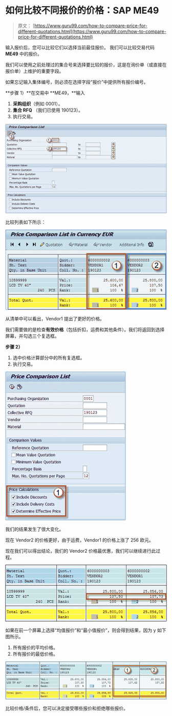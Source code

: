 # 如何比较不同报价的价格：SAP ME49

> 原文： [https://www.guru99.com/how-to-compare-price-for-different-quotations.html](https://www.guru99.com/how-to-compare-price-for-different-quotations.html)

输入报价后，您可以比较它们以选择当前最佳报价。 我们可以比较交易代码 **ME49** 中的报价。

我们可以使用之前处理过的集合号来选择要比较的报价，这是在询价单（或直接在报价单）上维护的重要字段。

如果忘记输入集体编号，则必须在选择字段“报价”中提供所有报价编号。

**步骤 1）**在交易中 **ME49，**输入

1.  **采购组织**（例如 0001）。
2.  **集合 RFQ** （我们已使用 190123）。
3.  执行交易。

![How to Compare Price for Different Quotation: SAP ME49](img/db2fc0f42979d70d024afddf4a3eb749.png)

比较列表如下所示：

*![How to Compare Price for Different Quotation: SAP ME49](img/19d877b760422edb19fdba5b6103e3ba.png)* 

从清单中可以看出，Vendor1 提出了更好的价格。

我们需要做的是检查**有效价格**（包括折扣，运费和其他条件）。我们将返回到选择屏幕，并勾选三个复选框。

**步骤 2）**

1.  选中价格计算部分中的所有复选框。
2.  执行交易。

![How to Compare Price for Different Quotation: SAP ME49](img/ee84a3eba992ad3cf27f52aeced3f7b5.png)

我们的结果发生了很大变化。

现在 Vendor2 的价格更好，由于运费，Vendor1 的价格上涨了 256 欧元。

现在我们可以得出结论，我们的 Vendor2 价格最优惠，我们可以继续进行此过程。

![How to Compare Price for Different Quotation: SAP ME49](img/3c25f0fab668eb439e88016ecc70185b.png)

如果在前一个屏幕上选择“均值报价”和“最小值报价”，则会得到结果，因为 y 如下图所示。

1.  所有报价的平均价格。
2.  所有报价的最低价格。

![How to Compare Price for Different Quotation: SAP ME49](img/290976086de138d60f0280222a868c6c.png)

比较价格/条件后，您可以决定接受哪些报价和拒绝哪些报价。